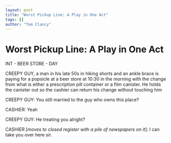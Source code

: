 ```yaml
---
layout: post
title: "Worst Pickup Line: A Play in One Act"
tags: []
author: "Tom Clancy"
---
```


# Worst Pickup Line: A Play in One Act

INT - BEER STORE - DAY

CREEPY GUY, a man in his late 50s in hiking shorts and an ankle brace is paying for a popsicle at a beer store at 10:30 in the morning with the change from what is either a prescription pill container or a film canister. He holds the canister out so the cashier can return his change without touching him

CREEPY GUY: You still married to the guy who owns this place?

CASHIER: Yeah

CREEPY GUY: He treating you alright?

CASHIER [_moves to closed register with a pile of newspapers on it_]: I can take you over here sir.
